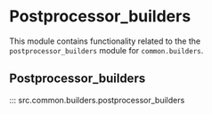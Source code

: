 # Postprocessor_builders

This module contains functionality related to the the `postprocessor_builders` module for `common.builders`.

## Postprocessor_builders

::: src.common.builders.postprocessor_builders
